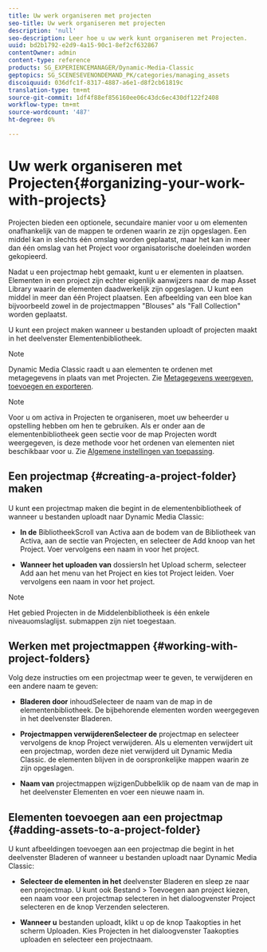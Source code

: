 ```yaml
---
title: Uw werk organiseren met projecten
seo-title: Uw werk organiseren met projecten
description: 'null'
seo-description: Leer hoe u uw werk kunt organiseren met Projecten.
uuid: bd2b1792-e2d9-4a15-90c1-8ef2cf632867
contentOwner: admin
content-type: reference
products: SG_EXPERIENCEMANAGER/Dynamic-Media-Classic
geptopics: SG_SCENESEVENONDEMAND_PK/categories/managing_assets
discoiquuid: 036dfc1f-8317-4887-a6e1-d8f2cb61819c
translation-type: tm+mt
source-git-commit: 1df4f88ef856160ee06c43dc6ec430df122f2408
workflow-type: tm+mt
source-wordcount: '487'
ht-degree: 0%

---
```



# Uw werk organiseren met Projecten{#organizing-your-work-with-projects}

Projecten bieden een optionele, secundaire manier voor u om elementen onafhankelijk van de mappen te ordenen waarin ze zijn opgeslagen. Een middel kan in slechts één omslag worden geplaatst, maar het kan in meer dan één omslag van het Project voor organisatorische doeleinden worden gekopieerd.

Nadat u een projectmap hebt gemaakt, kunt u er elementen in plaatsen. Elementen in een project zijn echter eigenlijk aanwijzers naar de map Asset Library waarin de elementen daadwerkelijk zijn opgeslagen. U kunt een middel in meer dan één Project plaatsen. Een afbeelding van een bloe kan bijvoorbeeld zowel in de projectmappen &quot;Blouses&quot; als &quot;Fall Collection&quot; worden geplaatst.

U kunt een project maken wanneer u bestanden uploadt of projecten maakt in het deelvenster Elementenbibliotheek.

>[!NOTE]
>
>Dynamic Media Classic raadt u aan elementen te ordenen met metagegevens in plaats van met Projecten. Zie [Metagegevens weergeven, toevoegen en exporteren](viewing-adding-exporting-metadata.md).

>[!NOTE]
>
>Voor u om activa in Projecten te organiseren, moet uw beheerder u opstelling hebben om hen te gebruiken. Als er onder aan de elementenbibliotheek geen sectie voor de map Projecten wordt weergegeven, is deze methode voor het ordenen van elementen niet beschikbaar voor u. Zie [Algemene instellingen van toepassing](application-setup.md#general-settings).

## Een projectmap {#creating-a-project-folder} maken

U kunt een projectmap maken die begint in de elementenbibliotheek of wanneer u bestanden uploadt naar Dynamic Media Classic:

* **In de**
BibliotheekScroll van Activa aan de bodem van de Bibliotheek van Activa, aan de sectie van Projecten, en selecteer de Add knoop van het Project. Voer vervolgens een naam in voor het project.

* **Wanneer het uploaden van**
dossiersIn het Upload scherm, selecteer Add aan het menu van het Project en kies tot Project leiden. Voer vervolgens een naam in voor het project.

>[!NOTE]
>
>Het gebied Projecten in de Middelenbibliotheek is één enkele niveauomslaglijst. submappen zijn niet toegestaan.

## Werken met projectmappen {#working-with-project-folders}

Volg deze instructies om een projectmap weer te geven, te verwijderen en een andere naam te geven:

* **Bladeren door**
inhoudSelecteer de naam van de map in de elementenbibliotheek. De bijbehorende elementen worden weergegeven in het deelvenster Bladeren.

* **Projectmappen verwijderenSelecteer de**
projectmap en selecteer vervolgens de knop Project verwijderen. Als u elementen verwijdert uit een projectmap, worden deze niet verwijderd uit Dynamic Media Classic. de elementen blijven in de oorspronkelijke mappen waarin ze zijn opgeslagen.

* **Naam van**
projectmappen wijzigenDubbelklik op de naam van de map in het deelvenster Elementen en voer een nieuwe naam in.

## Elementen toevoegen aan een projectmap {#adding-assets-to-a-project-folder}

U kunt afbeeldingen toevoegen aan een projectmap die begint in het deelvenster Bladeren of wanneer u bestanden uploadt naar Dynamic Media Classic:

* **Selecteer de elementen in het**
deelvenster Bladeren en sleep ze naar een projectmap. U kunt ook Bestand > Toevoegen aan project kiezen, een naam voor een projectmap selecteren in het dialoogvenster Project selecteren en de knop Verzenden selecteren.

* **Wanneer u**
bestanden uploadt, klikt u op de knop Taakopties in het scherm Uploaden. Kies Projecten in het dialoogvenster Taakopties uploaden en selecteer een projectnaam.

